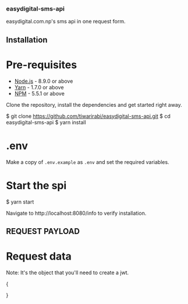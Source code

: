 ### easydigital-sms-api

easydigital.com.np's sms api in one request form.

## Installation

# Pre-requisites

- [Node.js](https://yarnpkg.com/en/docs/install) - 8.9.0 or above
- [Yarn](https://yarnpkg.com/en/docs/install) - 1.7.0 or above
- [NPM](https://docs.npmjs.com/getting-started/installing-node) - 5.5.1 or above

Clone the repository, install the dependencies and get started right away.

$ git clone https://github.com/tiwarirabi/easydigital-sms-api.git
$ cd easydigital-sms-api
$ yarn install

# .env

Make a copy of `.env.example` as `.env` and set the required variables.

# Start the spi

$ yarn start

Navigate to http://localhost:8080/info to verify installation.


## REQUEST PAYLOAD

# Request data
Note: It's the object that you'll need to create a jwt.


{

}
